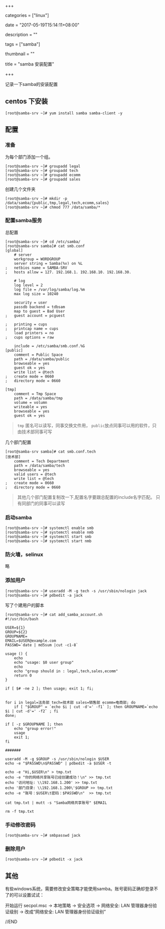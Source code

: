 +++

categories = ["linux"]

date = "2017-05-19T15:14:11+08:00"

description = ""

tags = ["samba"]

thumbnail = ""

title = "samba 安装配置"

+++

记录一下samba的安装配置

<!--more-->

## centos 下安装

```
[root@samba-srv ~]# yum install samba samba-client -y
```

## 配置

### 准备

为每个部门添加一个组。
```
[root@samba-srv ~]# groupadd legal
[root@samba-srv ~]# groupadd tech
[root@samba-srv ~]# groupadd ecomm
[root@samba-srv ~]# groupadd sales
```

创建几个文件夹

```
[root@samba-srv ~]# mkdir -p /data/samba/{public,tmp,legal,tech,ecomm,sales}
[root@samba-srv ~]# chmod 777 /data/samba/*
```

### 配置samba服务

总配置

```
[root@samba-srv ~]# cd /etc/samba/
[root@samba-srv samba]# cat smb.conf
[global]
	# server
	workgroup = WORDGROUP
	server string = Samba(%v) on %L
;	netbios name = SAMBA-SRV
;	hosts allow = 127. 192.168.1. 192.168.10. 192.168.30.

	# log
	log level = 2
	log file = /var/log/samba/log.%m
	max log size = 10240

	security = user
	passdb backend = tdbsam
	map to guest = Bad User
;	guest account = pcguest

;	printing = cups
;	printcap name = cups
	load printers = no
;	cups options = raw

	include = /etc/samba/smb.conf.%G
[public]
	comment = Public Space
	path = /data/samba/public
	browseable = yes
	guest ok = yes
	write list = @tech
;	create mode = 0660
;	directory mode = 0660

[tmp]
	comment = Tmp Space
	path = /data/samba/tmp
	volume = volumn
	writeable = yes
	browseable = yes
	guest ok = yes
```

> `tmp` 匿名可以读写，同事交换文件用，
> `public`放点同事可以用的软件，只由技术部同事可写

几个部门配置

```
[root@samba-srv samba]# cat smb.conf.tech
[技术部]
	comment = Tech Department
	path = /data/samba/tech
	browseable = yes
	valid users = @tech
	write list = @tech
;	create mode = 0660
;	directory mode = 0660
```

> 其他几个部门配置复制改一下,配置名字要跟总配置的include名字匹配。
> 只有同部门的同事可以读写

### 启动samba

```
[root@samba-srv ~]# systemctl enable smb
[root@samba-srv ~]# systemctl enable nmb
[root@samba-srv ~]# systemctl start smb
[root@samba-srv ~]# systemctl start nmb
```

### 防火墙，selinux 

略

### 添加用户

```
[root@samba-srv ~]# useradd -M -g tech -s /usr/sbin/nologin jack
[root@samba-srv ~]# pdbedit -a jack
```

写了个建用户的脚本

```
[root@samba-srv ~]# cat add_samba_account.sh
#!/usr/bin/bash

USER=${1}
GROUP=${2}
GROUPNAME=
EMAIL=$USER@example.com
PASSWD=`date | md5sum |cut -c1-8`

usage () {
	echo
	echo "usage: $0 user group"
	echo
	echo "group should in : legal,tech,sales,ecomm"
	return 0
}

if [ $# -ne 2 ]; then usage; exit 1; fi;


for i in legal=法务部 tech=技术部 sales=销售部 ecomm=电商部; do
	if [ "$GROUP" = `echo $i | cut -d'=' -f1` ]; then GROUPNAME=`echo $i | cut -d'=' -f2` ; fi
done;

if [ -z $GROUPNAME ]; then
	echo "group error!"
	usage
	exit 1;
fi

#######

useradd -M -g $GROUP -s /usr/sbin/nologin $USER
echo -e "$PASSWD\n$PASSWD" | pdbedit -a $USER -t

echo -e "Hi,$USER\n" > tmp.txt
echo -e "你的网络共享账号已经创建成功！\n" >> tmp.txt
echo '访问地址: \\192.168.1.200' >> tmp.txt
echo '部门目录: \\192.168.1.200\'$GROUP >> tmp.txt
echo -e "账号：$USER\t密码：$PASSWD\n"  >> tmp.txt

cat tmp.txt | mutt -s "Samba网络共享账号" $EMAIL

rm -f tmp.txt
```

### 手动修改密码

```
[root@samba-srv ~]# smbpasswd jack
```

### 删除用户

```
[root@samba-srv ~]# pdbedit -x jack
```

## 其他

有些windows系统，需要修改安全策略才能使用samba。账号密码正确却登录不了的可以设置试试：

开始运行 secpol.msc -> 本地策略 -> 安全选项 -> 网络安全: LAN 管理器身份验证级别 -> 改成“网络安全: LAN 管理器身份验证级别”

//END

